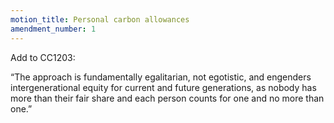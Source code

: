 ```yaml
---
motion_title: Personal carbon allowances
amendment_number: 1
---
```

Add to CC1203:

“The approach is fundamentally egalitarian, not egotistic,
and engenders intergenerational equity for current and
future generations, as nobody has more than their fair
share and each person counts for one and no more than
one.”
